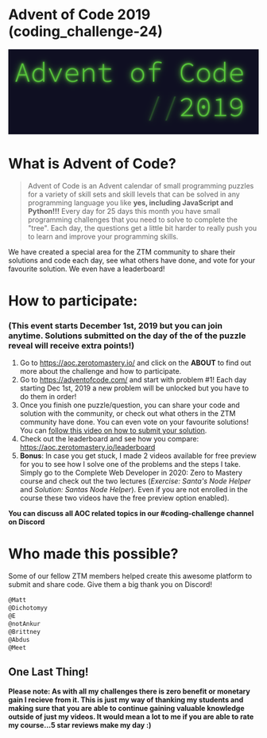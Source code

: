 # Advent of Code 2019 (coding_challenge-24)

![](./aoc.png)

# What is Advent of Code?
> Advent of Code is an Advent calendar of small programming puzzles for a variety of skill sets and skill levels that can be solved in any programming language you like **yes, including JavaScript and Python!!!**
> Every day for 25 days this month you have small programming challenges that you need to solve to complete the "tree". Each day, the questions get a little bit harder to really push you to learn and improve your programming skills.

We have created a special area for the ZTM community to share their solutions and code each day, see what others have done, and vote for your favourite solution. We even have a leaderboard!

# How to participate:
### (This event starts December 1st, 2019 but you can join anytime. Solutions submitted on the day of the of the puzzle reveal will receive extra points!)
1. Go to https://aoc.zerotomastery.io/ and click on the **ABOUT** to find out more about the challenge and how to participate.
2. Go to https://adventofcode.com/ and start with problem #1! Each day starting Dec 1st, 2019 a new problem will be unlocked but you have to do them in order!
3. Once you finish one puzzle/question, you can share your code and solution with the community, or check out what others in the ZTM community have done. You can even vote on your favourite solutions! You can [follow this video on how to submit your solution](https://www.loom.com/share/7310b6e83bcc4922b25023b62d173611).
4. Check out the leaderboard and see how you compare: https://aoc.zerotomastery.io/leaderboard
5. **Bonus**: In case you get stuck, I made 2 videos available for free preview for you to see how I solve one of the problems and the steps I take. Simply go to the Complete Web Developer in 2020: Zero to Mastery course and check out the two lectures (*Exercise: Santa's Node Helper* and *Solution: Santas Node Helper*). Even if you are not enrolled in the course these two videos have the free preview option enabled). 

**You can discuss all AOC related topics in our #coding-challenge channel on Discord**

# Who made this possible?
Some of our fellow ZTM members helped create this awesome platform to submit and share code. Give them a big thank you on Discord!
```
@Matt
@Dichotomyy
@E
@notAnkur
@Brittney
@Abdus
@Meet
```

## One Last Thing!

**Please note: As with all my challenges there is zero benefit or monetary gain I recieve from it. This is just my way of thanking my students and making sure that you are able to continue gaining valuable knowledge outside of just my videos. It would mean a lot to me if you are able to rate my course...5 star reviews make my day :)**

